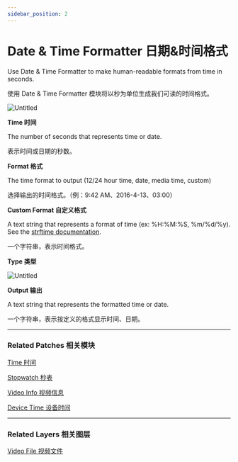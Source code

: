 ```yaml
---
sidebar_position: 2
---
```


# Date & Time Formatter 日期&时间格式

Use Date & Time Formatter to make human-readable formats from time in seconds.

使用 Date & Time Formatter 模块将以秒为单位生成我们可读的时间格式。

![Untitled](https://s3.us-west-2.amazonaws.com/secure.notion-static.com/61a74af1-b36a-45c9-b328-c52f01838e80/Untitled.png?X-Amz-Algorithm=AWS4-HMAC-SHA256&X-Amz-Content-Sha256=UNSIGNED-PAYLOAD&X-Amz-Credential=AKIAT73L2G45EIPT3X45%2F20220602%2Fus-west-2%2Fs3%2Faws4_request&X-Amz-Date=20220602T181000Z&X-Amz-Expires=86400&X-Amz-Signature=087b19006486d264bceafe5b52ec248211b577c74521e83d2bf95a00b5e601f1&X-Amz-SignedHeaders=host&response-content-disposition=filename%20%3D%22Untitled.png%22&x-id=GetObject)

**Time 时间**

The number of seconds that represents time or date.

表示时间或日期的秒数。

**Format 格式**

The time format to output (12/24 hour time, date, media time, custom)

选择输出的时间格式。（例：9:42 AM、2016-4-13、03:00）

**Custom Format 自定义格式**

A text string that represents a format of time (ex: %H:%M:%S, %m/%d/%y). See the [strftime documentation](http://www.cplusplus.com/reference/ctime/strftime/).

一个字符串，表示时间格式。

**Type 类型**

![Untitled](https://s3.us-west-2.amazonaws.com/secure.notion-static.com/7165e801-afeb-4957-aa0e-aef53dd336ac/Untitled.png?X-Amz-Algorithm=AWS4-HMAC-SHA256&X-Amz-Content-Sha256=UNSIGNED-PAYLOAD&X-Amz-Credential=AKIAT73L2G45EIPT3X45%2F20220602%2Fus-west-2%2Fs3%2Faws4_request&X-Amz-Date=20220602T181007Z&X-Amz-Expires=86400&X-Amz-Signature=73633ed3cd21b5abe66373866546b17d66001a41d0e6156d086fce579b6170ac&X-Amz-SignedHeaders=host&response-content-disposition=filename%20%3D%22Untitled.png%22&x-id=GetObject)

**Output 输出**

A text string that represents the formatted time or date.

一个字符串，表示按定义的格式显示时间、日期。

------

### Related Patches 相关模块

[Time 时间](https://www.notion.so/Time-1ff0676f9141430d815d2b0cbde18457)

[Stopwatch 秒表](https://www.notion.so/Stopwatch-540c6cc481f2444bb0bd0e05a248d36e)

[Video Info 视频信息](https://www.notion.so/Video-Info-4d10e3612b784ced9bd23631b9e3a68b)

[Device Time 设备时间](https://www.notion.so/Device-Time-a7710a1e2a824f8ead4c61f72a22aa7a)

------

### Related Layers 相关图层

[Video File 视频文件](https://www.notion.so/Video-File-460f7fd4e7db40328e354f6306ede79a)
